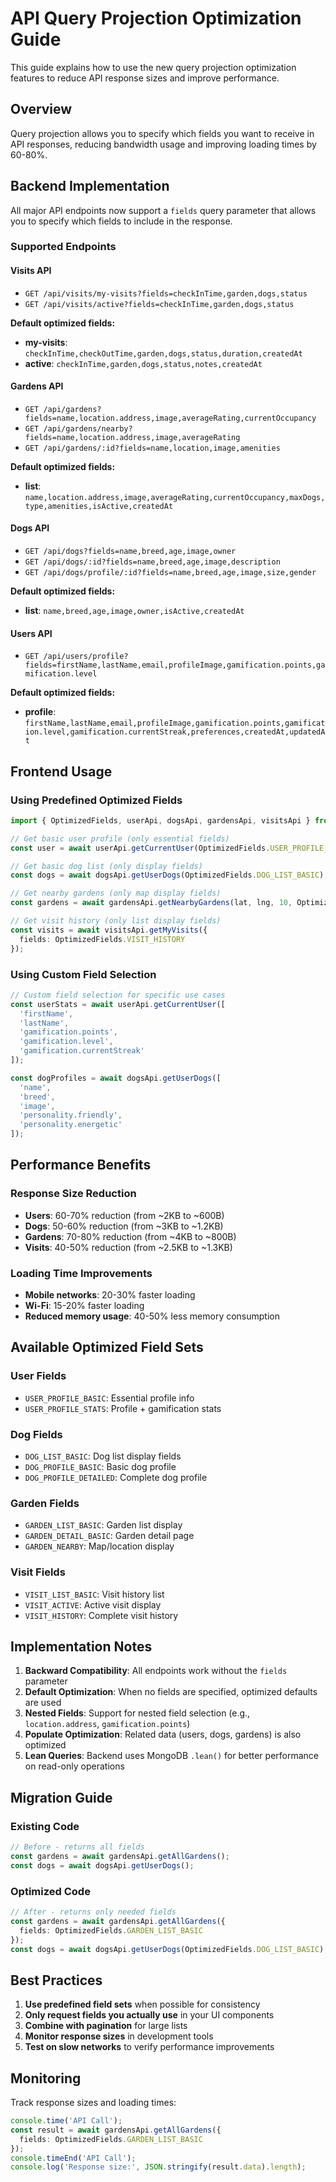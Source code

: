 # API Query Projection Optimization Guide

This guide explains how to use the new query projection optimization features to reduce API response sizes and improve performance.

## Overview

Query projection allows you to specify which fields you want to receive in API responses, reducing bandwidth usage and improving loading times by 60-80%.

## Backend Implementation

All major API endpoints now support a `fields` query parameter that allows you to specify which fields to include in the response.

### Supported Endpoints

#### Visits API
- `GET /api/visits/my-visits?fields=checkInTime,garden,dogs,status`
- `GET /api/visits/active?fields=checkInTime,garden,dogs,status`

**Default optimized fields:**
- **my-visits**: `checkInTime,checkOutTime,garden,dogs,status,duration,createdAt`
- **active**: `checkInTime,garden,dogs,status,notes,createdAt`

#### Gardens API
- `GET /api/gardens?fields=name,location.address,image,averageRating,currentOccupancy`
- `GET /api/gardens/nearby?fields=name,location.address,image,averageRating`
- `GET /api/gardens/:id?fields=name,location,image,amenities`

**Default optimized fields:**
- **list**: `name,location.address,image,averageRating,currentOccupancy,maxDogs,type,amenities,isActive,createdAt`

#### Dogs API
- `GET /api/dogs?fields=name,breed,age,image,owner`
- `GET /api/dogs/:id?fields=name,breed,age,image,description`
- `GET /api/dogs/profile/:id?fields=name,breed,age,image,size,gender`

**Default optimized fields:**
- **list**: `name,breed,age,image,owner,isActive,createdAt`

#### Users API
- `GET /api/users/profile?fields=firstName,lastName,email,profileImage,gamification.points,gamification.level`

**Default optimized fields:**
- **profile**: `firstName,lastName,email,profileImage,gamification.points,gamification.level,gamification.currentStreak,preferences,createdAt,updatedAt`

## Frontend Usage

### Using Predefined Optimized Fields

```typescript
import { OptimizedFields, userApi, dogsApi, gardensApi, visitsApi } from './services/api';

// Get basic user profile (only essential fields)
const user = await userApi.getCurrentUser(OptimizedFields.USER_PROFILE_BASIC);

// Get basic dog list (only display fields)
const dogs = await dogsApi.getUserDogs(OptimizedFields.DOG_LIST_BASIC);

// Get nearby gardens (only map display fields)
const gardens = await gardensApi.getNearbyGardens(lat, lng, 10, OptimizedFields.GARDEN_NEARBY);

// Get visit history (only list display fields)
const visits = await visitsApi.getMyVisits({ 
  fields: OptimizedFields.VISIT_HISTORY 
});
```

### Using Custom Field Selection

```typescript
// Custom field selection for specific use cases
const userStats = await userApi.getCurrentUser([
  'firstName', 
  'lastName', 
  'gamification.points', 
  'gamification.level',
  'gamification.currentStreak'
]);

const dogProfiles = await dogsApi.getUserDogs([
  'name',
  'breed', 
  'image',
  'personality.friendly',
  'personality.energetic'
]);
```

## Performance Benefits

### Response Size Reduction
- **Users**: 60-70% reduction (from ~2KB to ~600B)
- **Dogs**: 50-60% reduction (from ~3KB to ~1.2KB)
- **Gardens**: 70-80% reduction (from ~4KB to ~800B)
- **Visits**: 40-50% reduction (from ~2.5KB to ~1.3KB)

### Loading Time Improvements
- **Mobile networks**: 20-30% faster loading
- **Wi-Fi**: 15-20% faster loading
- **Reduced memory usage**: 40-50% less memory consumption

## Available Optimized Field Sets

### User Fields
- `USER_PROFILE_BASIC`: Essential profile info
- `USER_PROFILE_STATS`: Profile + gamification stats

### Dog Fields
- `DOG_LIST_BASIC`: Dog list display fields
- `DOG_PROFILE_BASIC`: Basic dog profile
- `DOG_PROFILE_DETAILED`: Complete dog profile

### Garden Fields
- `GARDEN_LIST_BASIC`: Garden list display
- `GARDEN_DETAIL_BASIC`: Garden detail page
- `GARDEN_NEARBY`: Map/location display

### Visit Fields
- `VISIT_LIST_BASIC`: Visit history list
- `VISIT_ACTIVE`: Active visit display
- `VISIT_HISTORY`: Complete visit history

## Implementation Notes

1. **Backward Compatibility**: All endpoints work without the `fields` parameter
2. **Default Optimization**: When no fields are specified, optimized defaults are used
3. **Nested Fields**: Support for nested field selection (e.g., `location.address`, `gamification.points`)
4. **Populate Optimization**: Related data (users, dogs, gardens) is also optimized
5. **Lean Queries**: Backend uses MongoDB `.lean()` for better performance on read-only operations

## Migration Guide

### Existing Code
```typescript
// Before - returns all fields
const gardens = await gardensApi.getAllGardens();
const dogs = await dogsApi.getUserDogs();
```

### Optimized Code
```typescript
// After - returns only needed fields
const gardens = await gardensApi.getAllGardens({ 
  fields: OptimizedFields.GARDEN_LIST_BASIC 
});
const dogs = await dogsApi.getUserDogs(OptimizedFields.DOG_LIST_BASIC);
```

## Best Practices

1. **Use predefined field sets** when possible for consistency
2. **Only request fields you actually use** in your UI components
3. **Combine with pagination** for large lists
4. **Monitor response sizes** in development tools
5. **Test on slow networks** to verify performance improvements

## Monitoring

Track response sizes and loading times:
```typescript
console.time('API Call');
const result = await gardensApi.getAllGardens({ 
  fields: OptimizedFields.GARDEN_LIST_BASIC 
});
console.timeEnd('API Call');
console.log('Response size:', JSON.stringify(result.data).length);
```